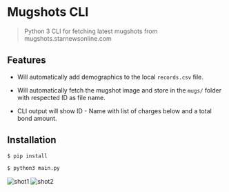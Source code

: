 # Mugshots CLI
> Python 3 CLI for fetching latest mugshots from mugshots.starnewsonline.com

## Features
* Will automatically add demographics to the local `records.csv` file.

* Will automatically fetch the mugshot image and store in the `mugs/` folder with respected ID as file name.

* CLI output will show ID - Name with list of charges below and a total bond amount.

## Installation
```bash
$ pip install

$ python3 main.py
```
<img src="https://i.ibb.co/RHkzRBJ/shot1.png" alt="shot1" border="0">
<img src="https://i.ibb.co/c8p2WsT/shot2.png" alt="shot2" border="0">

